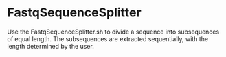 # **FastqSequenceSplitter**
Use the FastqSequenceSplitter.sh to divide a sequence into subsequences of equal length. The subsequences are extracted sequentially, with the length determined by the user.
